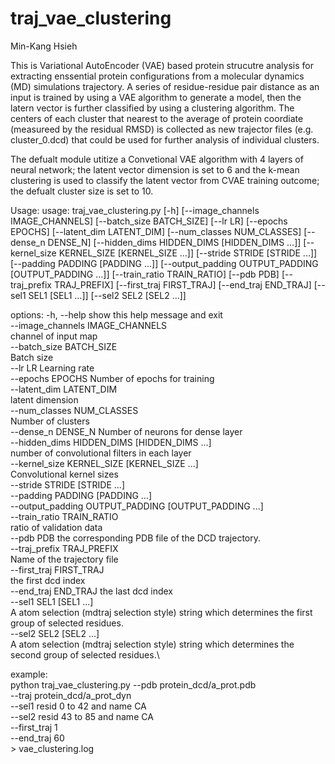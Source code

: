 # traj_vae_clustering
Min-Kang Hsieh

This is Variational AutoEncoder (VAE) based protein strucutre analysis for extracting enssential protein configurations from a molecular dynamics (MD) simulations trajectory.
A series of residue-residue pair distance as an input is trained by using a VAE algorithm to generate a model, then the latern vector is further classified by using a clustering algorithm.
The centers of each cluster that nearest to the average of protein coordiate (measureed by the residual RMSD) is collected as new trajector files (e.g. cluster_0.dcd) that could be used for further analysis of individual clusters. 

The defualt module utitize a Convetional VAE algorithm with 4 layers of neural network; the latent vector dimension is set to 6 and the k-mean clustering is used to classify the latent vector from CVAE training outcome; the defualt cluster size is set to 10.  

Usage:
usage: traj_vae_clustering.py [-h] [--image_channels IMAGE_CHANNELS] [--batch_size BATCH_SIZE] [--lr LR] [--epochs EPOCHS] [--latent_dim LATENT_DIM] [--num_classes NUM_CLASSES] [--dense_n DENSE_N]
                              [--hidden_dims HIDDEN_DIMS [HIDDEN_DIMS ...]] [--kernel_size KERNEL_SIZE [KERNEL_SIZE ...]] [--stride STRIDE [STRIDE ...]] [--padding PADDING [PADDING ...]]
                              [--output_padding OUTPUT_PADDING [OUTPUT_PADDING ...]] [--train_ratio TRAIN_RATIO] [--pdb PDB] [--traj_prefix TRAJ_PREFIX] [--first_traj FIRST_TRAJ] [--end_traj END_TRAJ]
                              [--sel1 SEL1 [SEL1 ...]] [--sel2 SEL2 [SEL2 ...]]

options:
  -h, --help            show this help message and exit \
  --image_channels IMAGE_CHANNELS \
                        channel of input map \
  --batch_size BATCH_SIZE \
                        Batch size \
  --lr LR               Learning rate \
  --epochs EPOCHS       Number of epochs for training \
  --latent_dim LATENT_DIM \
                        latent dimension \
  --num_classes NUM_CLASSES \
                        Number of clusters \
  --dense_n DENSE_N     Number of neurons for dense layer \
  --hidden_dims HIDDEN_DIMS [HIDDEN_DIMS ...] \
                        number of convolutional filters in each layer \
  --kernel_size KERNEL_SIZE [KERNEL_SIZE ...] \
                        Convolutional kernel sizes \
  --stride STRIDE [STRIDE ...] \
  --padding PADDING [PADDING ...] \
  --output_padding OUTPUT_PADDING [OUTPUT_PADDING ...] \
  --train_ratio TRAIN_RATIO \
                        ratio of validation data \
  --pdb PDB             the corresponding PDB file of the DCD trajectory. \
  --traj_prefix TRAJ_PREFIX \
                        Name of the trajectory file \
  --first_traj FIRST_TRAJ \
                        the first dcd index \
  --end_traj END_TRAJ   the last dcd index \
  --sel1 SEL1 [SEL1 ...] \
                        A atom selection (mdtraj selection style) string which determines the first group of selected residues. \
  --sel2 SEL2 [SEL2 ...] \
                        A atom selection (mdtraj selection style) string which determines the second group of selected residues.\

example:\
python traj_vae_clustering.py --pdb protein_dcd/a_prot.pdb \
                            --traj protein_dcd/a_prot_dyn \
                            --sel1 resid 0 to 42 and name CA \
                            --sel2 resid 43 to 85 and name CA \
                            --first_traj 1 \
                            --end_traj 60 \
                            > vae_clustering.log
